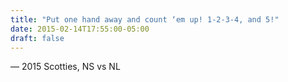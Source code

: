 ```yaml
---
title: "Put one hand away and count ‘em up! 1-2-3-4, and 5!"
date: 2015-02-14T17:55:00-05:00
draft: false
---
```

— 2015 Scotties, NS vs NL
<!--more--> 

